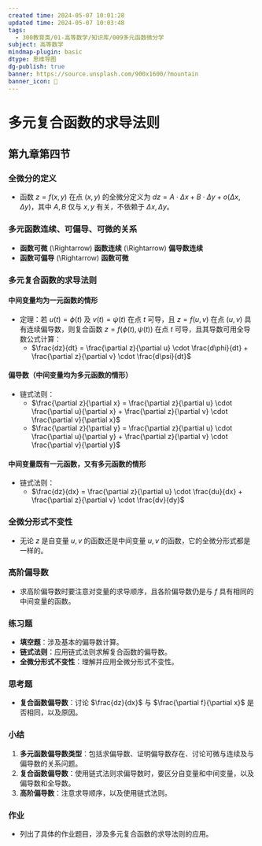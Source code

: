 ```yaml
---
created time: 2024-05-07 10:01:28
updated time: 2024-05-07 10:03:48
tags:
  - 300教育类/01-高等数学/知识库/009多元函数微分学
subject: 高等数学
mindmap-plugin: basic
dtype: 思维导图
dg-publish: true
banner: https://source.unsplash.com/900x1600/?mountain
banner_icon: 👾
---
```

# 多元复合函数的求导法则
## 第九章第四节
### 全微分的定义
- 函数 $z = f(x, y)$ 在点 $(x, y)$ 的全微分定义为 $dz = A \cdot \Delta x + B \cdot \Delta y + o(\Delta x, \Delta y)$，其中 $A, B$ 仅与 $x, y$ 有关，不依赖于 $\Delta x, \Delta y$。

### 多元函数连续、可偏导、可微的关系
- **函数可微** \(\Rightarrow\) **函数连续** \(\Rightarrow\) **偏导数连续**
- **函数可偏导** \(\Rightarrow\) **函数可微**

### 多元复合函数的求导法则
#### 中间变量均为一元函数的情形
- 定理：若 $u(t) = \phi(t)$ 及 $v(t) = \psi(t)$ 在点 $t$ 可导，且 $z = f(u, v)$ 在点 $(u, v)$ 具有连续偏导数，则复合函数 $z = f(\phi(t), \psi(t))$ 在点 $t$ 可导，且其导数可用全导数公式计算：
	- $\frac{dz}{dt} = \frac{\partial z}{\partial u} \cdot \frac{d\phi}{dt} + \frac{\partial z}{\partial v} \cdot \frac{d\psi}{dt}$

#### 偏导数（中间变量均为多元函数的情形）
- 链式法则：
	- $\frac{\partial z}{\partial x} = \frac{\partial z}{\partial u} \cdot \frac{\partial u}{\partial x} + \frac{\partial z}{\partial v} \cdot \frac{\partial v}{\partial x}$
	- $\frac{\partial z}{\partial y} = \frac{\partial z}{\partial u} \cdot \frac{\partial u}{\partial y} + \frac{\partial z}{\partial v} \cdot \frac{\partial v}{\partial y}$

#### 中间变量既有一元函数，又有多元函数的情形
- 链式法则：
	- $\frac{dz}{dx} = \frac{\partial z}{\partial u} \cdot \frac{du}{dx} + \frac{\partial z}{\partial v} \cdot \frac{dv}{dy}$

### 全微分形式不变性
- 无论 $z$ 是自变量 $u, v$ 的函数还是中间变量 $u, v$ 的函数，它的全微分形式都是一样的。

### 高阶偏导数
- 求高阶偏导数时要注意对变量的求导顺序，且各阶偏导数仍是与 $f$ 具有相同的中间变量的函数。

### 练习题
- **填空题**：涉及基本的偏导数计算。
- **链式法则**：应用链式法则求解复合函数的偏导数。
- **全微分形式不变性**：理解并应用全微分形式不变性。

### 思考题
- **复合函数偏导数**：讨论 $\frac{dz}{dx}$ 与 $\frac{\partial f}{\partial x}$ 是否相同，以及原因。

### 小结
1. **多元函数偏导数类型**：包括求偏导数、证明偏导数存在、讨论可微与连续及与偏导数的关系问题。
2. **复合函数偏导数**：使用链式法则求偏导数时，要区分自变量和中间变量，以及偏导数和全导数。
3. **高阶偏导数**：注意求导顺序，以及使用链式法则。

### 作业
- 列出了具体的作业题目，涉及多元复合函数的求导法则的应用。

